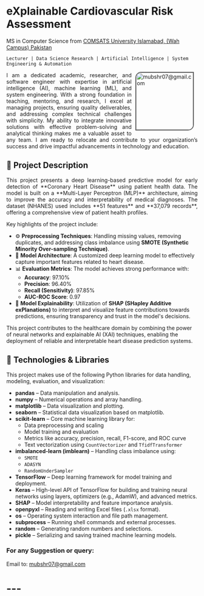 # eXplainable Cardiovascular Risk Assessment 
  MS in Computer Science from [COMSATS University Islamabad, (Wah Campus) Pakistan](https://cuiwah.edu.pk/) 

	Lecturer | Data Science Research | Artificial Intelligence | System Engineering & Automation

<img src="https://avatars.githubusercontent.com/u/34352213?v=4" width="150" height="150" alt="mubshr07@gmail.com" align="right" style="margin-left:10px;margin-right:10px;   border: 2px solid #555; border-top-left-radius:15px; border-bottom-right-radius:15px; ">
        <p style="text-align: justify;"> I am a dedicated academic, researcher, and software engineer with expertise in artificial intelligence (AI), machine learning (ML), and system engineering. With a strong foundation in teaching, mentoring, and research, I excel at managing projects, ensuring quality deliverables, and addressing complex technical challenges with simplicity. My ability to integrate innovative solutions with effective problem-solving and analytical thinking makes me a valuable asset to any team. I am ready to relocate and contribute to your organization’s success and drive impactful advancements in technology and education. </p>

## 📌 Project Description
<p style="text-align: justify;">This project presents a deep learning-based predictive model for early detection of **Coronary Heart Disease** using patient health data. The model is built on a **Multi-Layer Perceptron (MLP)** architecture, aiming to improve the accuracy and interpretability of medical diagnoses. The dataset (NHANES) used includes **51 features** and **37,079 records**, offering a comprehensive view of patient health profiles.</p>

Key highlights of the project include:

- ⚙️ **Preprocessing Techniques**: Handling missing values, removing duplicates, and addressing class imbalance using **SMOTE (Synthetic Minority Over-sampling Technique)**.
- 🧠 **Model Architecture**: A customized deep learning model to effectively capture important features related to heart disease.
- 📊 **Evaluation Metrics**: The model achieves strong performance with:
  - **Accuracy**: 97.10%
  - **Precision**: 96.40%
  - **Recall (Sensitivity)**: 97.85%
  - **AUC-ROC Score**: 0.97
- 🧠 **Model Explainability**: Utilization of **SHAP (SHapley Additive exPlanations)** to interpret and visualize feature contributions towards predictions, ensuring transparency and trust in the model's decisions.

This project contributes to the healthcare domain by combining the power of neural networks and explainable AI (XAI) techniques, enabling the deployment of reliable and interpretable heart disease prediction systems.


## 🧰 Technologies & Libraries
This project makes use of the following Python libraries for data handling, modeling, evaluation, and visualization:
- **pandas** – Data manipulation and analysis.
- **numpy** – Numerical operations and array handling.
- **matplotlib** – Data visualization and plotting.
- **seaborn** – Statistical data visualization based on matplotlib.
- **scikit-learn** – Core machine learning library for:
  - Data preprocessing and scaling
  - Model training and evaluation
  - Metrics like accuracy, precision, recall, F1-score, and ROC curve
  - Text vectorization using `CountVectorizer` and `TfidfTransformer`
- **imbalanced-learn (imblearn)** – Handling class imbalance using:
  - `SMOTE`
  - `ADASYN`
  - `RandomUnderSampler`
- **TensorFlow** – Deep learning framework for model training and deployment.
- **Keras** – High-level API of TensorFlow for building and training neural networks using layers, optimizers (e.g., AdamW), and advanced metrics.
- **SHAP** – Model interpretability and feature importance analysis.
- **openpyxl** – Reading and writing Excel files (`.xlsx` format).
- **os** – Operating system interaction and file path management.
- **subprocess** – Running shell commands and external processes.
- **random** – Generating random numbers and selections.
- **pickle** – Serializing and saving trained machine learning models.


### For any Suggestion or query: 
Email to: <a href="emailto:mubshr07@gmail.com"> mubshr07@gmail.com </a>





# ---





